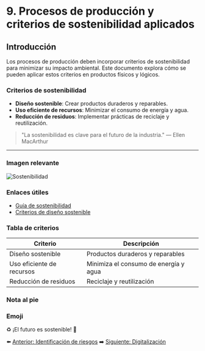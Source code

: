 # 9. Procesos de producción y criterios de sostenibilidad aplicados

## Introducción
Los procesos de producción deben incorporar criterios de sostenibilidad para minimizar su impacto ambiental. Este documento explora cómo se pueden aplicar estos criterios en productos físicos y lógicos.

### Criterios de sostenibilidad
- **Diseño sostenible**: Crear productos duraderos y reparables.
- **Uso eficiente de recursos**: Minimizar el consumo de energía y agua.
- **Reducción de residuos**: Implementar prácticas de reciclaje y reutilización.

> "La sostenibilidad es clave para el futuro de la industria." — Ellen MacArthur

---

### Imagen relevante
![Sostenibilidad](../img_pisa3_D_nuño/9.webp)

### Enlaces útiles
- [Guía de sostenibilidad](https://www.sostenibilidad.org)
- [Criterios de diseño sostenible](https://www.disenosostenible.com)

### Tabla de criterios
| Criterio              | Descripción                              |
|-----------------------|------------------------------------------|
| Diseño sostenible     | Productos duraderos y reparables         |
| Uso eficiente de recursos | Minimiza el consumo de energía y agua   |
| Reducción de residuos | Reciclaje y reutilización                |

### Nota al pie
[^nota]: Más información en el informe de la ONU sobre sostenibilidad.

### Emoji
♻️ ¡El futuro es sostenible! 🌿

⬅️ [Anterior: Identificación de riesgos](../4_capitulo4_ra3_pisa3_D_nuño/4.2_Problemáticas_asociadas_al_modelo_actual_agotamiento_de_recursos_y_sobrecapacidad_nuño.md)
➡️ [Siguiente: Digitalización](9.1_Sostenibilidad_en_procesos_de_productos_físicos_diseño_materiales_y_uso_eficiente_de_recursos_nuño.md)